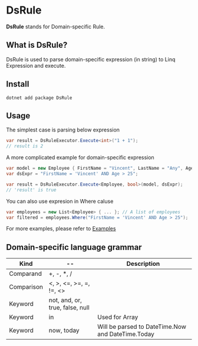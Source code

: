 # DsRule
**DsRule** stands for Domain-specific Rule. 

## What is DsRule?
DsRule is used to parse domain-specific expression (in string) to Linq Expression and execute.

## Install
```
dotnet add package DsRule
```

## Usage
The simplest case is parsing below expression
```csharp
var result = DsRuleExecutor.Execute<int>("1 + 1");
// result is 2
```
A more complicated example for domain-specific expression
```csharp
var model = new Employee { FirstName = "Vincent", LastName = "Any", Age = 30 };
var dsExpr = "FirstName = 'Vincent' AND Age > 25";

var result = DsRuleExecutor.Execute<Employee, bool>(model, dsExpr);
// 'result' is true
```

You can also use expresion in Where caluse
```csharp
var employees = new List<Employee> { ... }; // A list of employees
var filtered = employees.Where("FirstName = 'Vincent' AND Age > 25");
```

For more examples, please refer to [Examples](https://github.com/vincent-scw/DsRule/blob/main/test/DsRule.UnitTest/DsRuleExecutorTests.cs)

## Domain-specific language grammar
|Kind|--|Description|
|---|---|---|
|Comparand|+, -, *, /||
|Comparison|<, >, <=, >=, =, !=, <>| |
|Keyword|not, and, or, true, false, null| |
|Keyword|in| Used for Array |
|Keyword|now, today| Will be parsed to DateTime.Now and DateTime.Today|
